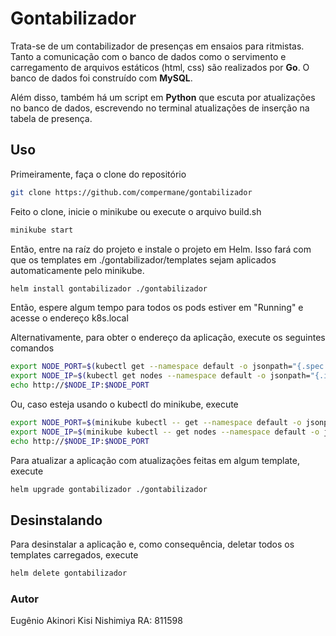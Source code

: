 # Gontabilizador
Trata-se de um contabilizador de presenças em ensaios para ritmistas. Tanto a comunicação com o banco de dados como o servimento e carregamento de arquivos estáticos (html, css) são realizados por **Go**. O banco de dados foi construído com **MySQL**.

Além disso, também há um script em **Python** que escuta por atualizações no banco de dados, escrevendo no terminal atualizações de inserção na tabela de presença.

## Uso
Primeiramente, faça o clone do repositório
```bash
git clone https://github.com/compermane/gontabilizador
```

Feito o clone, inicie o minikube ou execute o arquivo build.sh
```bash
minikube start
```

Então, entre na raíz do projeto e instale o projeto em Helm. Isso fará com que os templates em ./gontabilizador/templates sejam aplicados automaticamente pelo minikube.
```bash
helm install gontabilizador ./gontabilizador
```
Então, espere algum tempo para todos os pods estiver em "Running" e acesse o endereço k8s.local

Alternativamente, para obter o endereço da aplicação, execute os seguintes comandos
```bash
export NODE_PORT=$(kubectl get --namespace default -o jsonpath="{.spec.ports[0].nodePort}" services gontabilizador)
export NODE_IP=$(kubectl get nodes --namespace default -o jsonpath="{.items[0].status.addresses[0].address}")
echo http://$NODE_IP:$NODE_PORT
```

Ou, caso esteja usando o kubectl do minikube, execute
```bash
export NODE_PORT=$(minikube kubectl -- get --namespace default -o jsonpath="{.spec.ports[0].nodePort}" services gontabilizador)
export NODE_IP=$(minikube kubectl -- get nodes --namespace default -o jsonpath="{.items[0].status.addresses[0].address}")
echo http://$NODE_IP:$NODE_PORT
```

Para atualizar a aplicação com atualizações feitas em algum template, execute
```bash
helm upgrade gontabilizador ./gontabilizador
```

## Desinstalando
Para desinstalar a aplicação e, como consequência, deletar todos os templates carregados, execute

```bash
helm delete gontabilizador
```

### Autor
Eugênio Akinori Kisi Nishimiya RA: 811598
